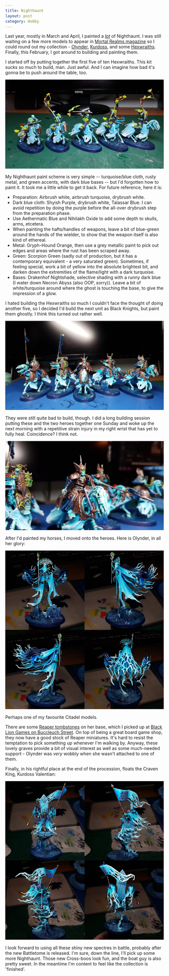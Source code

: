 ```yaml
---
title: Nighthaunt
layout: post
category: Hobby
---
```


Last year, mostly in March and April, I painted a [*lot*](https://twitter.com/nershly/status/1391401181319204865) of Nighthaunt. I was still waiting on a few more models to appear in [Mortal Realms magazine](https://hachettepartworks.com/en-en/warhammer-age-of-sigmar-mortal-realms/) so I could round out my collection - [Olynder](https://www.games-workshop.com/en-WW/Nighthaunt-Lady-Olynder-2018), [Kurdoss](https://www.games-workshop.com/en-WW/Kurdoss-Valentian-The-Craven-King-2018), and some [Hexwraiths](https://www.games-workshop.com/en-WW/Nighthaunt-Hexwraiths-2018). Finally, this February, I got around to building and painting them.

<!--more-->

I started off by putting together the first five of ten Hexwraiths. This kit sucks so much to build, man. Just awful. And I can imagine how bad it's gonna be to push around the table, too.

![Five Hexwraiths](/images/2022/04/hobby/hexwraiths.jpg)

My Nighthaunt paint scheme is very simple -- turquoise/blue cloth, rusty metal, and green accents, with dark blue bases -- but I'd forgotten how to paint it. It took me a little while to get it back. For future reference, here it is:

- Preparation: Airbrush white, airbrush turquoise, drybrush white.
- Dark blue cloth: Shyish Purple, drybrush white, Talassar Blue. I can avoid repetition by doing the purple before the all-over drybrush step from the preparation phase.
- Use Aethermatic Blue and Nihilakh Oxide to add some depth to skulls, arms, etcetera.
- When painting the hafts/handles of weapons, leave a bit of blue-green around the hands of the wielder, to show that the weapon itself is also kind of ethereal.
- Metal: Gryph-Hound Orange, then use a grey metallic paint to pick out edges and areas where the rust has been scraped away.
- Green: Scorpion Green (sadly out of production, but it has a contemporary equivalent - a very saturated green). Sometimes, if feeling special, work a bit of yellow into the absolute brightest bit, and darken down the extremities of the flame/light with a dark turquoise.
- Bases: Drakenhof Nightshade, selective shading with a runny dark blue (I water down Necron Abyss (also OOP, sorry)). Leave a bit of white/turquoise around where the ghost is touching the base, to give the impression of a glow.

I hated building the Hexwraiths so much I couldn't face the thought of doing another five, so I decided I'd build the next unit as Black Knights, but paint them ghostly. I think this turned out rather well.

![Hexknights](/images/2022/04/hobby/black_knight_hexwraiths.jpg)

They were still quite bad to build, though. I did a long building session putting these and the two heroes together one Sunday and woke up the next morning with a repetitive strain injury in my right wrist that has yet to fully heal. Coincidence? I think not.

![Hexknights](/images/2022/04/hobby/black_knight_hexwraiths_2.jpg)

After I'd painted my horses, I moved onto the heroes. Here is Olynder, in all her glory:

![Olynder](/images/2022/04/hobby/olynder_multiple.jpg)

Perhaps one of my favourite Citadel models.

There are some [Reaper tombstones](https://www.reapermini.com/search/tomb/latest/77534) on her base, which I picked up at [Black Lion Games on Buccleuch Street](https://www.facebook.com/blacklionedinburgh). On top of being a great board game shop, they now have a good stock of Reaper miniatures. It's hard to resist the temptation to pick something up whenever I'm walking by. Anyway, these lovely graves provide a bit of visual interest as well as some much-needed support - Olynder was *very* wobbly when she wasn't attached to one of them.

Finally, in his rightful place at the end of the procession, floats the Craven King, Kurdoss Valentian:

![Kurdoss](/images/2022/04/hobby/kurdoss.jpg)

I look forward to using all these shiny new spectres in battle, probably after the new Battletome is released. I'm sure, down the line, I'll pick up some more Nighthaunt. Those new Cross-boos look fun, and the boat guy is also pretty sweet. In the meantime I'm content to feel like the collection is 'finished'.
